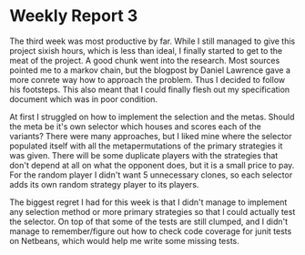 # Weekly Report 3

The third week was most productive by far. While I still managed to give this project sixish hours, which is less than ideal, I finally started to get to the meat of the project. A good chunk went into the research. Most sources pointed me to a markov chain, but the blogpost by Daniel Lawrence gave a more conrete way how to approach the problem. Thus I decided to follow his footsteps. This also meant that I could finally flesh out my specification document which was in poor condition.

At first I struggled on how to implement the selection and the metas. Should the meta be it's own selector which houses and scores each of the variants? There were many approaches, but I liked mine where the selector populated itself with all the metapermutations of the primary strategies it was given. There will be some duplicate players with the strategies that don't depend at all on what the opponent does, but it is a small price to pay. For the random player I didn't want 5 unnecessary clones, so each selector adds its own random strategy player to its players.

The biggest regret I had for this week is that I didn't manage to implement any selection method or more primary strategies so that I could actually test the selector. On top of that some of the tests are still clumped, and I didn't manage to remember/figure out how to check code coverage for junit tests on Netbeans, which would help me write some missing tests. 